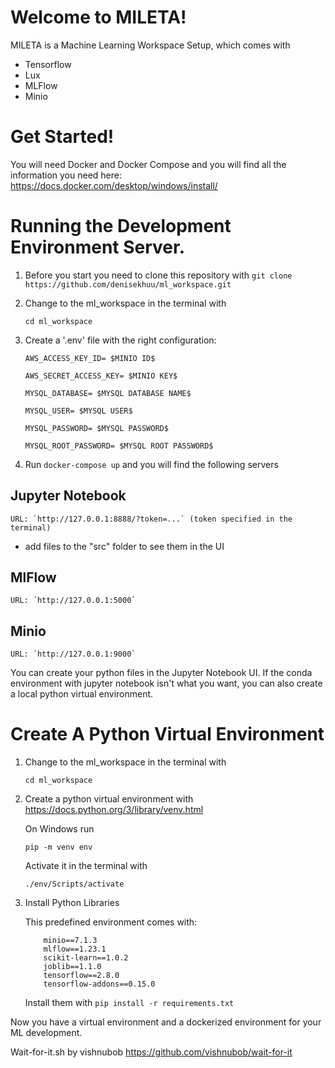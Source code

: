 # Welcome to MILETA!
MILETA is a Machine Learning Workspace Setup, which comes with 
* Tensorflow
* Lux
* MLFlow
* Minio 


# Get Started! 

You will need Docker and Docker Compose and you will find all the information you need here: https://docs.docker.com/desktop/windows/install/

# Running the Development Environment Server.

1. Before you start you need to clone this repository with 
    `git clone https://github.com/denisekhuu/ml_workspace.git`

2. Change to the ml_workspace in the terminal with 

    `cd ml_workspace`

3. Create a '.env' file with the right configuration: 

    ```
    AWS_ACCESS_KEY_ID= $MINIO ID$ 

    AWS_SECRET_ACCESS_KEY= $MINIO KEY$ 

    MYSQL_DATABASE= $MYSQL DATABASE NAME$ 

    MYSQL_USER= $MYSQL USER$ 

    MYSQL_PASSWORD= $MYSQL PASSWORD$ 

    MYSQL_ROOT_PASSWORD= $MYSQL ROOT PASSWORD$
    ```

4. Run `docker-compose up` and you will find the following servers

## Jupyter Notebook
    URL: `http://127.0.0.1:8888/?token=...` (token specified in the terminal)

* add files to the "src" folder to see them in the UI
## MlFlow
    URL: ´http://127.0.0.1:5000`

## Minio
    URL: ´http://127.0.0.1:9000`

You can create your python files in the Jupyter Notebook UI. 
If the conda environment with jupyter notebook isn't what you want, you can also create a local python virtual environment. 
# Create A Python Virtual Environment

1. Change to the ml_workspace in the terminal with 

    `cd ml_workspace`

2. Create a python virtual environment with
        https://docs.python.org/3/library/venv.html 

    On Windows run 

    `pip -m venv env`

    Activate it in the terminal with

    `./env/Scripts/activate`

3. Install Python Libraries 

    This predefined environment comes with:
    ```
        minio==7.1.3
        mlflow==1.23.1
        scikit-learn==1.0.2
        joblib==1.1.0
        tensorflow==2.8.0
        tensorflow-addons==0.15.0
    ```

    Install them with
    `pip install -r requirements.txt`

Now you have a virtual environment and a dockerized environment for your ML development. 

Wait-for-it.sh by vishnubob
https://github.com/vishnubob/wait-for-it
